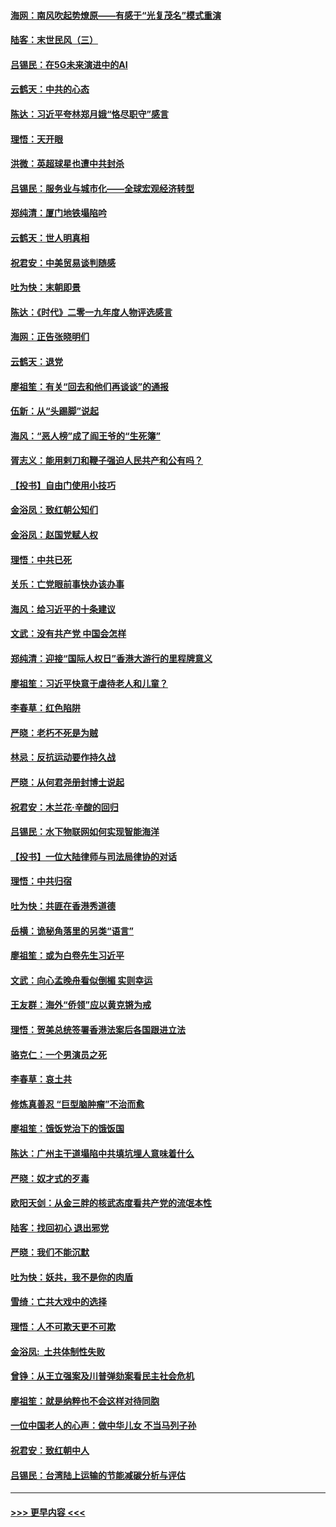 #### [海网：南风吹起势燎原——有感于“光复茂名”模式重演](../pages/nsc993/n11732308.md?t=12200944) 
#### [陆客：末世民风（三）](../pages/nsc993/n11732211.md?t=12200944) 
#### [吕锡民：在5G未来演进中的AI](../pages/nsc993/n11730010.md?t=12200944) 
#### [云鹤天：中共的心态](../pages/nsc993/n11729906.md?t=12200944) 
#### [陈达：习近平夸林郑月娥“恪尽职守”感言](../pages/nsc993/n11729881.md?t=12200944) 
#### [理悟：天开眼](../pages/nsc993/n11729699.md?t=12200944) 
#### [洪微：英超球星也遭中共封杀](../pages/nsc993/n11727243.md?t=12200944) 
#### [吕锡民：服务业与城市化——全球宏观经济转型](../pages/nsc993/n11725845.md?t=12200944) 
#### [郑纯清：厦门地铁塌陷吟](../pages/nsc993/n11725813.md?t=12200944) 
#### [云鹤天：世人明真相](../pages/nsc993/n11725621.md?t=12200944) 
#### [祝君安：中美贸易谈判随感](../pages/nsc993/n11725609.md?t=12200944) 
#### [吐为快：末朝即景](../pages/nsc993/n11723365.md?t=12200944) 
#### [陈达：《时代》二零一九年度人物评选感言](../pages/nsc993/n11723337.md?t=12200944) 
#### [海网：正告张晓明们](../pages/nsc993/n11723228.md?t=12200944) 
#### [云鹤天：退党](../pages/nsc993/n11723056.md?t=12200944) 
#### [廖祖笙：有关“回去和他们再谈谈”的通报](../pages/nsc993/n11722442.md?t=12200944) 
#### [伍新：从“头踢脚”说起](../pages/nsc993/n11722429.md?t=12200944) 
#### [海风：“恶人榜”成了阎王爷的“生死簿”](../pages/nsc993/n11722272.md?t=12200944) 
#### [胥志义：能用剌刀和鞭子强迫人民共产和公有吗？](../pages/nsc993/n11720569.md?t=12200944) 
#### [【投书】自由门使用小技巧](../pages/nsc993/n11720180.md?t=12200944) 
#### [金浴凤：致红朝公知们](../pages/nsc993/n11720563.md?t=12200944) 
#### [金浴凤：赵国党赋人权](../pages/nsc993/n11720533.md?t=12200944) 
#### [理悟：中共已死](../pages/nsc993/n11720233.md?t=12200944) 
#### [关乐：亡党眼前事快办该办事](../pages/nsc993/n11719160.md?t=12200944) 
#### [海风：给习近平的十条建议](../pages/nsc993/n11717616.md?t=12200944) 
#### [文武：没有共产党 中国会怎样](../pages/nsc993/n11717584.md?t=12200944) 
#### [郑纯清：迎接“国际人权日”香港大游行的里程牌意义](../pages/nsc993/n11717417.md?t=12200944) 
#### [廖祖笙：习近平快意于虐待老人和儿童？](../pages/nsc993/n11715313.md?t=12200944) 
#### [李春草：红色陷阱](../pages/nsc993/n11715029.md?t=12200944) 
#### [严晓：老朽不死是为贼](../pages/nsc993/n11712910.md?t=12200944) 
#### [林忌：反抗运动要作持久战](../pages/nsc993/n11712623.md?t=12200944) 
#### [严晓：从何君尧册封博士说起](../pages/nsc993/n11712465.md?t=12200944) 
#### [祝君安：木兰花·辛酸的回归](../pages/nsc993/n11712381.md?t=12200944) 
#### [吕锡民：水下物联网如何实现智能海洋](../pages/nsc993/n11711158.md?t=12200944) 
#### [【投书】一位大陆律师与司法局律协的对话](../pages/nsc993/n11709675.md?t=12200944) 
#### [理悟：中共归宿](../pages/nsc993/n11710059.md?t=12200944) 
#### [吐为快：共匪在香港秀道德](../pages/nsc993/n11709979.md?t=12200944) 
#### [岳横：诡秘角落里的另类“语言”](../pages/nsc993/n11709792.md?t=12200944) 
#### [廖祖笙：或为白卷先生习近平](../pages/nsc993/n11708330.md?t=12200944) 
#### [文武：向心孟晚舟看似倒楣 实则幸运](../pages/nsc993/n11708236.md?t=12200944) 
#### [王友群：海外“侨领”应以黄克锵为戒](../pages/nsc993/n11706176.md?t=12200944) 
#### [理悟：贺美总统签署香港法案后各国跟进立法](../pages/nsc993/n11706853.md?t=12200944) 
#### [骆克仁：一个男演员之死](../pages/nsc993/n11706677.md?t=12200944) 
#### [李春草：哀土共](../pages/nsc993/n11706255.md?t=12200944) 
#### [修炼真善忍 “巨型脑肿瘤”不治而愈](../pages/nsc993/n11705340.md?t=12200944) 
#### [廖祖笙：饿饭党治下的饿饭国](../pages/nsc993/n11705085.md?t=12200944) 
#### [陈达：广州主干道塌陷中共填坑埋人意味着什么](../pages/nsc993/n11705046.md?t=12200944) 
#### [严晓：奴才式的歹毒](../pages/nsc993/n11704826.md?t=12200944) 
#### [欧阳天剑：从金三胖的核武态度看共产党的流氓本性](../pages/nsc993/n11702238.md?t=12200944) 
#### [陆客：找回初心 退出邪党](../pages/nsc993/n11702213.md?t=12200944) 
#### [严晓：我们不能沉默](../pages/nsc993/n11702110.md?t=12200944) 
#### [吐为快：妖共，我不是你的肉盾](../pages/nsc993/n11701366.md?t=12200944) 
#### [雪绮：亡共大戏中的选择](../pages/nsc993/n11699922.md?t=12200944) 
#### [理悟：人不可欺天更不可欺](../pages/nsc993/n11699657.md?t=12200944) 
#### [金浴凤:  土共体制性失败](../pages/nsc993/n11699361.md?t=12200944) 
#### [曾铮：从王立强案及川普弹劾案看民主社会危机](../pages/nsc993/n11699318.md?t=12200944) 
#### [廖祖笙：就是纳粹也不会这样对待同胞](../pages/nsc993/n11697658.md?t=12200944) 
#### [一位中国老人的心声：做中华儿女 不当马列子孙](../pages/nsc993/n11697525.md?t=12200944) 
#### [祝君安：致红朝中人](../pages/nsc993/n11697518.md?t=12200944) 
#### [吕锡民：台湾陆上运输的节能减碳分析与评估](../pages/nsc993/n11694983.md?t=12200944) 

----
#### [ >>> 更早内容 <<< ](../indexes/nsc993-earlier.md)
